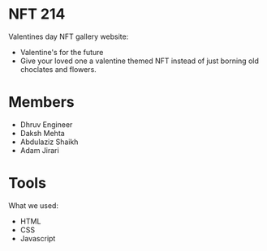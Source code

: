 # NFT 214

Valentines day NFT gallery website:

 - Valentine's for the future 
 - Give your loved one a valentine themed NFT instead of just borning old choclates and flowers.

# Members
- Dhruv Engineer
- Daksh Mehta 
- Abdulaziz Shaikh
- Adam Jirari

# Tools
What we used:

- HTML
- CSS
- Javascript 

